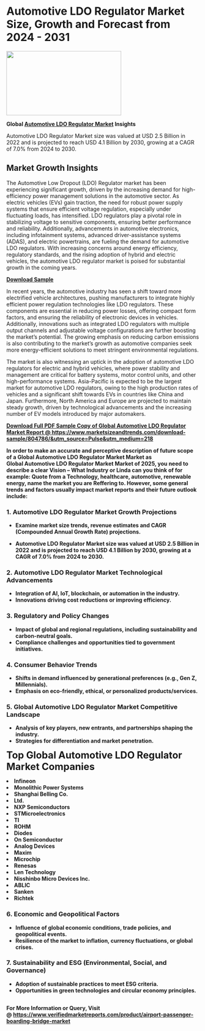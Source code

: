 <H1>Automotive LDO Regulator Market Size, Growth and Forecast from 2024 - 2031</H1><img class="aligncenter size-medium wp-image-584254" src="https://thirdeyenews.in/wp-content/uploads/2024/09/Global-Market-Research-300x168.jpeg" alt="" width="300" height="168" /><p><strong>Global&nbsp;<a href="https://www.marketsizeandtrends.com/download-sample/804786/&amp;utm_source=Pulse&amp;utm_medium=218">Automotive LDO Regulator Market</a> Insights</strong></p><p>Automotive LDO Regulator Market size was valued at USD 2.5 Billion in 2022 and is projected to reach USD 4.1 Billion by 2030, growing at a CAGR of 7.0% from 2024 to 2030.</p><p><h2>Market Growth Insights</h2> <p>The Automotive Low Dropout (LDO) Regulator market has been experiencing significant growth, driven by the increasing demand for high-efficiency power management solutions in the automotive sector. As electric vehicles (EVs) gain traction, the need for robust power supply systems that ensure efficient voltage regulation, especially under fluctuating loads, has intensified. LDO regulators play a pivotal role in stabilizing voltage to sensitive components, ensuring better performance and reliability. Additionally, advancements in automotive electronics, including infotainment systems, advanced driver-assistance systems (ADAS), and electric powertrains, are fueling the demand for automotive LDO regulators. With increasing concerns around energy efficiency, regulatory standards, and the rising adoption of hybrid and electric vehicles, the automotive LDO regulator market is poised for substantial growth in the coming years.</p> <p><strong><a href="#">Download Sample</a></strong></p> <p>In recent years, the automotive industry has seen a shift toward more electrified vehicle architectures, pushing manufacturers to integrate highly efficient power regulation technologies like LDO regulators. These components are essential in reducing power losses, offering compact form factors, and ensuring the reliability of electronic devices in vehicles. Additionally, innovations such as integrated LDO regulators with multiple output channels and adjustable voltage configurations are further boosting the market’s potential. The growing emphasis on reducing carbon emissions is also contributing to the market’s growth as automotive companies seek more energy-efficient solutions to meet stringent environmental regulations.</p> <p>The market is also witnessing an uptick in the adoption of automotive LDO regulators for electric and hybrid vehicles, where power stability and management are critical for battery systems, motor control units, and other high-performance systems. Asia-Pacific is expected to be the largest market for automotive LDO regulators, owing to the high production rates of vehicles and a significant shift towards EVs in countries like China and Japan. Furthermore, North America and Europe are projected to maintain steady growth, driven by technological advancements and the increasing number of EV models introduced by major automakers.</p> <p><strong><a href="#"></p><p><span class=""><strong>Download Full PDF Sample Copy of Global Automotive LDO Regulator Market Report</strong> @ <a href="https://www.marketsizeandtrends.com/download-sample/804786/&amp;utm_source=Pulse&amp;utm_medium=218" target="_blank">https://www.marketsizeandtrends.com/download-sample/804786/&amp;utm_source=Pulse&amp;utm_medium=218</a></span></p><p>In order to make an accurate and perceptive description of future scope of a Global&nbsp;Automotive LDO Regulator Market Market as Global&nbsp;Automotive LDO Regulator Market Market of 2025, you need to describe a clear Vision &ndash; What Industry or Linda can you think of for example: Quote from a Technology, healthcare, automotive, renewable energy, name the market you are Reffering to. However, some general trends and factors usually impact market reports and their future outlook include:</p><h3>1.&nbsp;<strong>Automotive LDO Regulator Market Growth Projections</strong></h3><ul><li>Examine market size trends, revenue estimates and CAGR (Compounded Annual Growth Rate) projections.</li><li><p>Automotive LDO Regulator Market size was valued at USD 2.5 Billion in 2022 and is projected to reach USD 4.1 Billion by 2030, growing at a CAGR of 7.0% from 2024 to 2030.</p></li></ul><h3>2.&nbsp;<strong>Automotive LDO Regulator Market Technological Advancements</strong></h3><ul><li>Integration of AI, IoT, blockchain, or automation in the industry.</li><li>Innovations driving cost reductions or improving efficiency.</li></ul><h3>3.&nbsp;<strong>Regulatory and Policy Changes</strong></h3><ul><li>Impact of global and regional regulations, including sustainability and carbon-neutral goals.</li><li>Compliance challenges and opportunities tied to government initiatives.</li></ul><h3>4.&nbsp;<strong>Consumer Behavior Trends</strong></h3><ul><li>Shifts in demand influenced by generational preferences (e.g., Gen Z, Millennials).</li><li>Emphasis on eco-friendly, ethical, or personalized products/services.</li></ul><h3>5.&nbsp;<strong>Global Automotive LDO Regulator Market Competitive Landscape</strong></h3><ul><li>Analysis of key players, new entrants, and partnerships shaping the industry.</li><li>Strategies for differentiation and market penetration.</li></ul><p data-pm-slice="1 1 []"><span style="color: inherit; font-family: inherit; font-size: 25px;">Top Global Automotive LDO Regulator Market Companies</span></p><div class="" data-test-id=""><p><li>Infineon</li><li> Monolithic Power Systems</li><li> Shanghai Belling Co.</li><li> Ltd.</li><li> NXP Semiconductors</li><li> STMicroelectronics</li><li> TI</li><li> ROHM</li><li> Diodes</li><li> On Semiconductor</li><li> Analog Devices</li><li> Maxim</li><li> Microchip</li><li> Renesas</li><li> Len Technology</li><li> Nisshinbo Micro Devices Inc.</li><li> ABLIC</li><li> Sanken</li><li> Richtek</li></p></div><h3>6.&nbsp;<strong>Economic and Geopolitical Factors</strong></h3><ul><li>Influence of global economic conditions, trade policies, and geopolitical events.</li><li>Resilience of the market to inflation, currency fluctuations, or global crises.</li></ul><h3>7.&nbsp;<strong>Sustainability and ESG (Environmental, Social, and Governance)</strong></h3><ul><li>Adoption of sustainable practices to meet ESG criteria.</li><li>Opportunities in green technologies and circular economy principles.</li></ul><h2><strong style="font-size: 14px;">For More Information or Query, Visit @&nbsp;</strong><a style="background-color: #ffffff; font-size: 14px;" href="https://www.marketsizeandtrends.com/report/automotive-ldo-regulator-market/" target="_blank">https://www.verifiedmarketreports.com/product/airport-passenger-boarding-bridge-market</a></h2>

